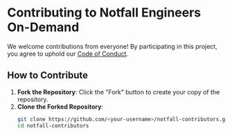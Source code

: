 # Contributing to Notfall Engineers On-Demand

We welcome contributions from everyone! By participating in this project, you agree to uphold our [Code of Conduct](./CODE_OF_CONDUCT.md).

## How to Contribute
1. **Fork the Repository**: Click the "Fork" button to create your copy of the repository.
2. **Clone the Forked Repository**:
   ```bash
   git clone https://github.com/<your-username>/notfall-contributors.git
   cd notfall-contributors
